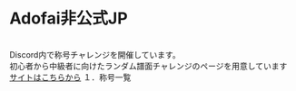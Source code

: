 <h1>Adofai非公式JP</h1><br>
Discord内で称号チャレンジを開催しています。<br>
初心者から中級者に向けたランダム譜面チャレンジのページを用意しています<br>
<a href="https://stopinternet.github.io/adofai_unofficial_jp/index.html">サイトはこちらから</a>

<table>
<tr>１．称号一覧</tr>
</table>
